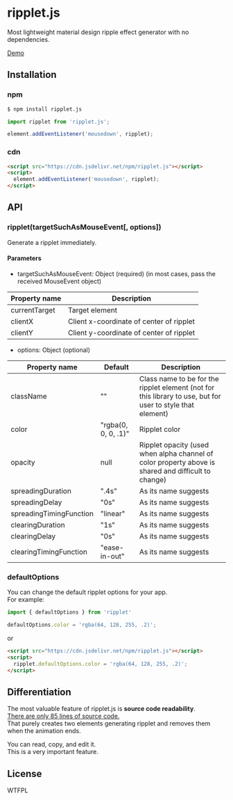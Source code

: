 # ripplet.js

Most lightweight material design ripple effect generator with no dependencies.

[Demo](https://luncheon.github.io/ripplet.js/demo/)  


## Installation

### npm

```bash
$ npm install ripplet.js
```

```javascript
import ripplet from 'ripplet.js';

element.addEventListener('mousedown', ripplet);
```

### cdn

```html
<script src="https://cdn.jsdelivr.net/npm/ripplet.js"></script>
<script>
  element.addEventListener('mousedown', ripplet);
</script>
```


## API

### ripplet(targetSuchAsMouseEvent[, options])

Generate a ripplet immediately.

#### Parameters

* targetSuchAsMouseEvent: Object (required) (in most cases, pass the received MouseEvent object)

| Property name           | Description                              |
| ----------------------- | ---------------------------------------- |
| currentTarget           | Target element                           |
| clientX                 | Client x-coordinate of center of ripplet |
| clientY                 | Client y-coordinate of center of ripplet |

* options: Object (optional)

| Property name           | Default             | Description           |
| ----------------------- | ------------------- | --------------------- |
| className               | ""                  | Class name to be for the ripplet element (not for this library to use, but for user to style that element) |
| color                   | "rgba(0, 0, 0, .1)" | Ripplet color         |
| opacity                 | null                | Ripplet opacity (used when alpha channel of color property above is shared and difficult to change) |
| spreadingDuration       | ".4s"               | As its name suggests  |
| spreadingDelay          | "0s"                | As its name suggests  |
| spreadingTimingFunction | "linear"            | As its name suggests  |
| clearingDuration        | "1s"                | As its name suggests  |
| clearingDelay           | "0s"                | As its name suggests  |
| clearingTimingFunction  | "ease-in-out"       | As its name suggests  |

### defaultOptions

You can change the default ripplet options for your app.  
For example:

```javascript
import { defaultOptions } from 'ripplet'

defaultOptions.color = 'rgba(64, 128, 255, .2)';
```

or

```html
<script src="https://cdn.jsdelivr.net/npm/ripplet.js"></script>
<script>
  ripplet.defaultOptions.color = 'rgba(64, 128, 255, .2)';
</script>
```


## Differentiation

The most valuable feature of ripplet.js is **source code readability**.  
[There are only 85 lines of source code.](https://github.com/luncheon/ripplet.js/blob/master/src/index.ts)  
That purely creates two elements generating ripplet and removes them when the animation ends.

You can read, copy, and edit it.  
This is a very important feature.


## License

WTFPL
